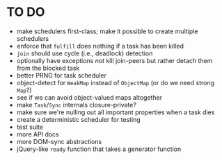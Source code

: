# TO DO

* make schedulers first-class; make it possible to create multiple schedulers
* enforce that `fulfill` does nothing if a task has been killed
* `join` should use cycle (i.e., deadlock) detection
* optionally have exceptions *not* kill join-peers but rather detach them from the blocked task
* better PRNG for task scheduler
* object-detect for `WeakMap` instead of `ObjectMap` (or do we need strong `Map`?)
* see if we can avoid object-valued maps altogether
* make `Task`/`Sync` internals closure-private?
* make sure we're nulling out all important properties when a task dies
* create a deterministic scheduler for testing
* test suite
* more API docs
* more DOM-sync abstractions
* jQuery-like `ready` function that takes a generator function

